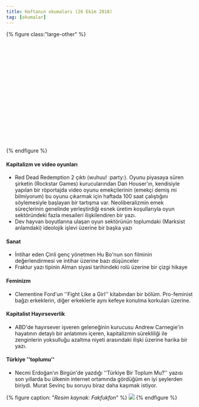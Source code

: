 ```yaml
---
title: Haftanın okumaları (26 Ekim 2018)
tag: [okumalar]
---
```


{% figure class:"large-other" %}
<div class="ratio-box" style="padding-bottom: 56.25%">
<img class="lazyload" data-src="/assets/img/others/connected.jpeg">
</div>
{% endfigure %}

#### Kapitalizm ve video oyunları
- Red Dead Redemption 2 çıktı (wuhuu! :party:). Oyunu piyasaya süren şirketin (Rockstar Games) kurucularından Dan Houser'ın, kendisiyle yapılan bir röportajda video oyunu emekçilerinin (emekçi demiş mi bilmiyorum) bu oyunu çıkarmak için haftada 100 saat çalıştığını söylemesiyle başlayan bir tartışma var. Neoliberalizmin emek süreçlerinin genelinde yerleştirdiği esnek üretim koşullarıyla oyun sektöründeki fazla mesaileri ilişkilendiren bir yazı. [](https://theoutline.com/post/6437/red-dead-redemption-2-crunch-outsourcing-labor)
- Dev hayvan boyutlarına ulaşan oyun sektörünün toplumdaki (Marksist anlamdaki) ideolojik işlevi üzerine bir başka yazı [](https://reallifemag.com/well-played/) 

#### Sanat 
- İntihar eden Çinli genç yönetmen Hu Bo'nun son filminin değerlendirmesi ve intihar üzerine bazı düşünceler [](https://www.guernicamag.com/how-to-suffer-well-depression-sitting-still/) 
- Fraktur yazı tipinin Alman siyasi tarihindeki rolü üzerine bir çizgi hikaye [](https://www.newyorker.com/culture/culture-desk/the-rise-and-fall-and-return-of-the-fraktur-font)

#### Feminizm

- Clementine Ford'un ''Fight Like a Girl'' kitabından bir bölüm. Pro-feminist bağzı erkeklerin, diğer erkeklerle aynı kefeye konulma korkuları üzerine. [](https://lithub.com/how-many-ways-can-men-say-not-all-men/) 

#### Kapitalist Hayırseverlik

-  ABD'de hayırsever işveren geleneğinin kurucusu Andrew Carnegie'in hayatının detaylı bir anlatımını içeren, kapitalizmin sürekliliği ile zenginlerin yoksulluğu azaltma niyeti arasındaki ilişki üzerine harika bir yazı. [](https://www.publicbooks.org/philanthropists-will-not-save-us/?fbclid=IwAR0jdWlZjwBHntL7w8P8nJJQxUxpPQ7Pl8JONO3Ltl1EVCM7p7VHUPYFrnA#fn-24142-1) 

#### Türkiye ''toplumu''

- Necmi Erdoğan'ın Birgün'de yazdığı ''Türkiye Bir Toplum Mu?'' yazısı son yıllarda bu ülkenin internet ortamında gördüğüm en iyi şeylerden biriydi. Murat Sevinç bu soruyu biraz daha kaşımak istiyor. [](http://www.diken.com.tr/biz-kimiz-ve-bir-ilkemiz-var-mi/?fbclid=IwAR10num5sgnNrPBmq0n187tUAR9cIlLE7w6Ya1XaOTnk32cbsM4LmcNVebo) 

{% figure caption: "_Resim kaynak: Fakfukfon_" %}
![](/assets/img/others/connected_nosize.jpeg)
{% endfigure %}